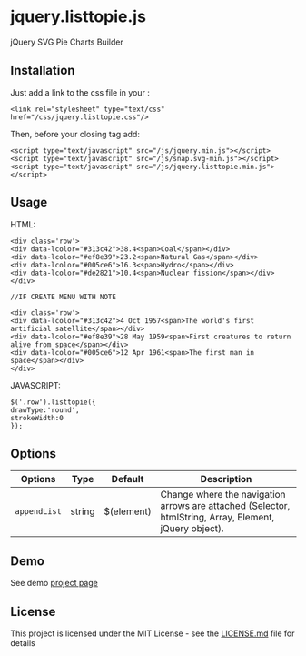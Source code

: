 # jquery.listtopie.js
jQuery SVG Pie Charts Builder

## Installation

Just add a link to the css file in your <head/>:
```
<link rel="stylesheet" type="text/css" href="/css/jquery.listtopie.css"/>
```

Then, before your closing <body/> tag add:
```
<script type="text/javascript" src="/js/jquery.min.js"></script>
<script type="text/javascript" src="/js/snap.svg-min.js"></script>
<script type="text/javascript" src="/js/jquery.listtopie.min.js"></script>
```

## Usage
HTML:
```
<div class='row'>
<div data-lcolor="#313c42">38.4<span>Coal</span></div>
<div data-lcolor="#ef8e39">23.2<span>Natural Gas</span></div>
<div data-lcolor="#005ce6">16.3<span>Hydro</span></div>
<div data-lcolor="#de2821">10.4<span>Nuclear fission</span></div>
</div>

//IF CREATE MENU WITH NOTE

<div class='row'>
<div data-lcolor="#313c42">4 Oct 1957<span>The world's first artificial satellite</span></div>
<div data-lcolor="#ef8e39">28 May 1959<span>First creatures to return alive from space</span></div>
<div data-lcolor="#005ce6">12 Apr 1961<span>The first man in space</span></div>
</div>
```
JAVASCRIPT:
```
$('.row').listtopie({
drawType:'round',
strokeWidth:0
});
```

## Options

| Options | Type | Default | Description
| --- | --- | --- | --- |
| `appendList` | string | $(element) | Change where the navigation arrows are attached (Selector, htmlString, Array, Element, jQuery object). |


## Demo
See demo [project page](https://dkdevru.github.io/jquery.listtopie.js/)

## License

This project is licensed under the MIT License - see the [LICENSE.md](LICENSE.md) file for details

